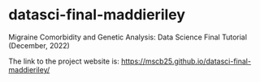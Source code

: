 # datasci-final-maddieriley
Migraine Comorbidity and Genetic Analysis: Data Science Final Tutorial (December, 2022)

The link to the project website is: https://mscb25.github.io/datasci-final-maddieriley/
